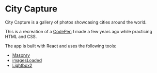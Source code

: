 # City Capture

City Capture is a gallery of photos showcasing cities around the world.

This is a recreation of a [CodePen](https://codepen.io/ntjnh/pen/JyKWPE) I made a few years ago while practicing HTML and CSS.

The app is built with React and uses the following tools:
- [Masonry](https://masonry.desandro.com/)
- [imagesLoaded](https://imagesloaded.desandro.com/)
- [Lightbox2](http://lokeshdhakar.com/projects/lightbox2/)
